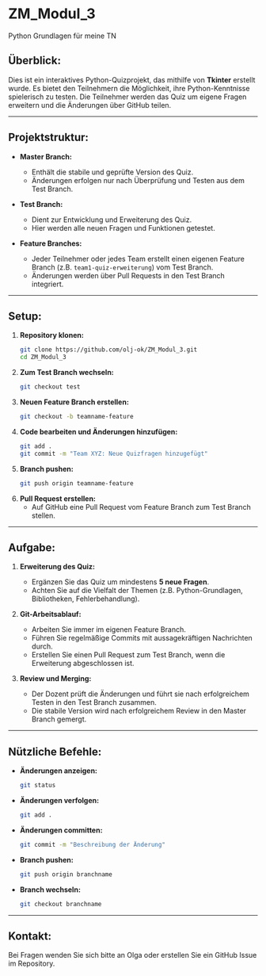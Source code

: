 # ZM_Modul_3
Python Grundlagen für meine TN
## **Überblick:**
Dies ist ein interaktives Python-Quizprojekt, das mithilfe von **Tkinter** erstellt wurde. Es bietet den Teilnehmern die Möglichkeit, ihre Python-Kenntnisse spielerisch zu testen. Die Teilnehmer werden das Quiz um eigene Fragen erweitern und die Änderungen über GitHub teilen.

---

## **Projektstruktur:**

- **Master Branch:**
  - Enthält die stabile und geprüfte Version des Quiz.
  - Änderungen erfolgen nur nach Überprüfung und Testen aus dem Test Branch.

- **Test Branch:**
  - Dient zur Entwicklung und Erweiterung des Quiz.
  - Hier werden alle neuen Fragen und Funktionen getestet.

- **Feature Branches:**
  - Jeder Teilnehmer oder jedes Team erstellt einen eigenen Feature Branch (z.B. `team1-quiz-erweiterung`) vom Test Branch.
  - Änderungen werden über Pull Requests in den Test Branch integriert.

---

## **Setup:**

1. **Repository klonen:**
   ```bash
   git clone https://github.com/olj-ok/ZM_Modul_3.git
   cd ZM_Modul_3
   ```
2. **Zum Test Branch wechseln:**
   ```bash
   git checkout test
   ```
3. **Neuen Feature Branch erstellen:**
   ```bash
   git checkout -b teamname-feature
   ```
4. **Code bearbeiten und Änderungen hinzufügen:**
   ```bash
   git add .
   git commit -m "Team XYZ: Neue Quizfragen hinzugefügt"
   ```
5. **Branch pushen:**
   ```bash
   git push origin teamname-feature
   ```
6. **Pull Request erstellen:**
   - Auf GitHub eine Pull Request vom Feature Branch zum Test Branch stellen.

---

## **Aufgabe:**

1. **Erweiterung des Quiz:**
   - Ergänzen Sie das Quiz um mindestens **5 neue Fragen**.
   - Achten Sie auf die Vielfalt der Themen (z.B. Python-Grundlagen, Bibliotheken, Fehlerbehandlung).

2. **Git-Arbeitsablauf:**
   - Arbeiten Sie immer im eigenen Feature Branch.
   - Führen Sie regelmäßige Commits mit aussagekräftigen Nachrichten durch.
   - Erstellen Sie einen Pull Request zum Test Branch, wenn die Erweiterung abgeschlossen ist.

3. **Review und Merging:**
   - Der Dozent prüft die Änderungen und führt sie nach erfolgreichem Testen in den Test Branch zusammen.
   - Die stabile Version wird nach erfolgreichem Review in den Master Branch gemergt.

---

## **Nützliche Befehle:**

- **Änderungen anzeigen:**
  ```bash
  git status
  ```
- **Änderungen verfolgen:**
  ```bash
  git add .
  ```
- **Änderungen committen:**
  ```bash
  git commit -m "Beschreibung der Änderung"
  ```
- **Branch pushen:**
  ```bash
  git push origin branchname
  ```
- **Branch wechseln:**
  ```bash
  git checkout branchname
  ```

---

## **Kontakt:**
Bei Fragen wenden Sie sich bitte an Olga oder erstellen Sie ein GitHub Issue im Repository.
